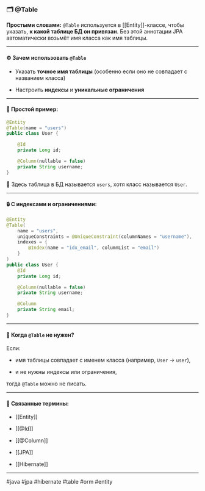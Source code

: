 ### 🗂 **@Table**

**Простыми словами:** `@Table` используется в [[Entity]]-классе, чтобы указать, **к какой таблице БД он привязан**. Без этой аннотации JPA автоматически возьмёт имя класса как имя таблицы.

---

#### ⚙️ **Зачем использовать `@Table`**

- Указать **точное имя таблицы** (особенно если оно не совпадает с названием класса)
    
- Настроить **индексы** и **уникальные ограничения**
    

---

#### 🔧 **Простой пример:**

```java
@Entity
@Table(name = "users")
public class User {

    @Id
    private Long id;

    @Column(nullable = false)
    private String username;
}
```

📌 Здесь таблица в БД называется `users`, хотя класс называется `User`.

---

#### 🔒 **С индексами и ограничениями:**

```java
@Entity
@Table(
    name = "users",
    uniqueConstraints = @UniqueConstraint(columnNames = "username"),
    indexes = {
        @Index(name = "idx_email", columnList = "email")
    }
)
public class User {
    @Id
    private Long id;

    @Column(nullable = false)
    private String username;

    @Column
    private String email;
}
```

---

#### 🧠 **Когда `@Table` не нужен?**

Если:

- имя таблицы совпадает с именем класса (например, `User` → `user`),
    
- и не нужны индексы или ограничения,
    

тогда `@Table` можно не писать.

---

#### 🔗 **Связанные термины:**

- [[Entity]]
    
- [[@Id]]
    
- [[@Column]]
    
- [[JPA]]
    
- [[Hibernate]]
    

---

#java #jpa #hibernate #table #orm #entity